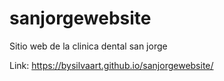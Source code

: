 # sanjorgewebsite
Sitio web de la clinica dental san jorge

Link:
https://bysilvaart.github.io/sanjorgewebsite/
